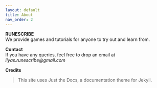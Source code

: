 ```yaml
---
layout: default
title: About
nav_order: 2
---
```



**RUNESCRIBE** 
<br>
We provide games and tutorials for anyone to try out and learn from.

**Contact** 
<br>
If you have any queries, feel free to drop an email at _ilyas.runescribe@gmail.com_

**Credits**
> This site uses Just the Docs, a documentation theme for Jekyll.
